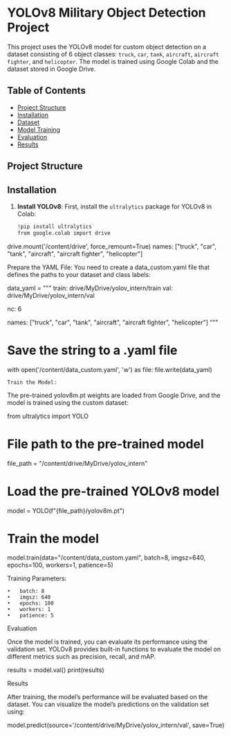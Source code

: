 # YOLOv8 Military Object Detection Project

This project uses the YOLOv8 model for custom object detection on a dataset consisting of 6 object classes: `truck`, `car`, `tank`, `aircraft`, `aircraft fighter`, and `helicopter`. The model is trained using Google Colab and the dataset stored in Google Drive.

## Table of Contents
- [Project Structure](#project-structure)
- [Installation](#installation)
- [Dataset](#dataset)
- [Model Training](#model-training)
- [Evaluation](#evaluation)
- [Results](#results)

## Project Structure
## Installation

1. **Install YOLOv8**:
   First, install the `ultralytics` package for YOLOv8 in Colab:

   ```bash
   !pip install ultralytics
   from google.colab import drive
drive.mount('/content/drive', force_remount=True)
names: ["truck", "car", "tank", "aircraft", "aircraft fighter", "helicopter"]

Prepare the YAML File:
You need to create a data_custom.yaml file that defines the paths to your dataset and class labels:

data_yaml = """
train: drive/MyDrive/yolov_intern/train
val: drive/MyDrive/yolov_intern/val

nc: 6

names: ["truck", "car", "tank", "aircraft", "aircraft fighter", "helicopter"]
"""

# Save the string to a .yaml file
with open('/content/data_custom.yaml', 'w') as file:
    file.write(data_yaml)

    Train the Model:
The pre-trained yolov8m.pt weights are loaded from Google Drive, and the model is trained using the custom dataset:

from ultralytics import YOLO

# File path to the pre-trained model
file_path = "/content/drive/MyDrive/yolov_intern"

# Load the pre-trained YOLOv8 model
model = YOLO(f"{file_path}/yolov8m.pt")

# Train the model
model.train(data="/content/data_custom.yaml", batch=8, imgsz=640, epochs=100, workers=1, patience=5)

Training Parameters:

	•	batch: 8
	•	imgsz: 640
	•	epochs: 100
	•	workers: 1
	•	patience: 5

Evaluation

Once the model is trained, you can evaluate its performance using the validation set. YOLOv8 provides built-in functions to evaluate the model on different metrics such as precision, recall, and mAP.


results = model.val()
print(results)

Results

After training, the model’s performance will be evaluated based on the dataset. You can visualize the model’s predictions on the validation set using:

model.predict(source='/content/drive/MyDrive/yolov_intern/val', save=True)
